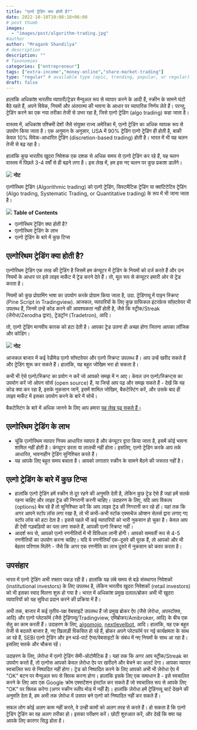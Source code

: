 ```yaml
---
title: "एल्गो ट्रेडिंग क्या होती है?"
date: 2022-10-10T10:08:18+06:00
# post thumb
images:
  - "images/post/algorithm-trading.jpg"
#author
author: "Mragank Shandilya"
# description
description: ""
# Taxonomies
categories: ["entrepreneur"]
tags: ["extra-income","money-online","share-market-trading"]
type: "regular" # available type (epic, trending, popular, or regular)
draft: false
---
```


हालांकि अधिकांश भारतीय व्यापारी/ट्रेडर मैन्युअल रूप से व्यापार करने के आदी हैं, स्क्रीन के सामने घंटों बैठे रहते हैं, अपने विवेक, नियमों और अंतरात्मा की भावना के आधार पर व्यापारिक निर्णय लेते हैं। परन्तु, ट्रेडिंग करने का एक नया तरीका तेजी से उभर रहा है, जिसे एल्गो ट्रेडिंग (algo trading) कहा जाता है।

वास्तव में, अधिकांश पश्चिमी देशों जैसे संयुक्त राज्य अमेरिका में, एल्गो ट्रेडिंग का अधिक व्यापक रूप से उपयोग किया जाता है। एक अनुमान के अनुसार, USA में 90% ट्रेडिंग एल्गो ट्रेडिंग ही होती है, बाकी केवल 10% विवेक-आधारित ट्रेडिंग (discretion-based trading) होती है। भारत में भी यह चलन तेजी से बढ़ रहा है।

हालांकि कुछ भारतीय खुदरा निवेशक एक दशक से अधिक समय से एल्गो ट्रेडिंग कर रहे हैं, यह चलन वास्तव में पिछले 3-4 वर्षों से ही बढ़ने लगा है। इस लेख में, हम इस नए चलन पर कुछ प्रकाश डालेंगे।

<div class="toc-mak">
  <img src="../../../images/pencil.png">
  <b>नोट</b><br>

एल्गोरिथम ट्रेडिंग (Algorithmic trading) को एल्गो ट्रेडिंग, सिस्टमैटिक ट्रेडिंग या क्वांटिटेटिव ट्रेडिंग (Algo trading, Systematic Trading, or Quantitative trading) के रूप में भी जाना जाता है।
</div>

<div class="toc-mak">
<img src="../../../images/pencil.png">
<b>Table of Contents</b>
<ul>
<li>एल्गोरिथम ट्रेडिंग क्या होती है?</li>
<li>एल्गोरिथम ट्रेडिंग के लाभ</li>
<li>एल्गो ट्रेडिंग के बारे में कुछ टिप्स</li>
</ul>
</div>

## एल्गोरिथम ट्रेडिंग क्या होती है?

एल्गोरिथम ट्रेडिंग एक तरह की ट्रेडिंग है जिसमें हम कंप्यूटर में ट्रेडिंग के नियमों को दर्ज करते हैं और उन नियमों के आधार पर इसे लाइव मार्केट में ट्रेड करने देते हैं। तो, मूल रूप से कंप्यूटर हमारी ओर से ट्रेड करता है।

नियमों को कुछ प्रोग्रामिंग भाषा का उपयोग करके प्रोग्राम किया जाता है, उदा. ट्रेडिंगव्यू में पाइन स्क्रिप्ट (Pine Script in Tradingview). आजकल, व्यापारियों के लिए कुछ ग्राफिकल इंटरफ़ेस सॉफ़्टवेयर भी उपलब्ध हैं, जिनमें उन्हें कोड करने की आवश्यकता नहीं होती है, जैसे कि स्ट्रीक/Streak (ज़ेरोधा/Zerodha द्वारा), ट्रेडट्रॉन (Tradetron), आदि।

तो, एल्गो ट्रेडिंग मानवीय कारक को हटा देती है। आपका ट्रेड उतना ही अच्छा होगा जितना आपका लॉजिक और कोडिंग।

<div class="toc-mak">
  <img src="../../../images/pencil.png">
  <b>नोट</b><br>

आजकल बाजार में कई रेडीमेड एल्गो सॉफ्टवेयर और एल्गो स्क्रिप्ट उपलब्ध हैं। आप उन्हें खरीद सकते हैं और ट्रेडिंग शुरू कर सकते हैं। हालांकि, यह बहुत जोखिम भरा हो सकता है। 

कभी भी ऐसे एल्गो/स्क्रिप्ट का प्रयोग न करें जो आपको समझ में न आए। केवल उन एल्गो/स्क्रिप्ट्स का उपयोग करें जो ओपन सोर्स (open source) हैं, या जिन्हें आप पढ़ और समझ सकते हैं - देखें कि वह कोड क्या कर रहा है, इसके नुकसान जानें, इसमें शामिल जोखिम, बैकटेस्टिंग करें, और उसके बाद ही लाइव मार्केट में इसका उपयोग करने के बारे में सोचें। 

बैकटेस्टिंग के बारे में अधिक जानने के लिए आप हमारा <a href="../how-to-do-backtesting-in-share-market" title="Backtesting" class="mak-link">यह लेख पढ़ सकते हैं।</a> 
</div>


## एल्गोरिथम ट्रेडिंग के लाभ

* चूंकि एल्गोरिथम व्यापार नियम आधारित व्यापार है और कंप्यूटर द्वारा किया जाता है, इसमें कोई भावना शामिल नहीं होती है। कंप्यूटर डरता या लालची नहीं होता। इसलिए, एल्गो ट्रेडिंग करके आप तर्क आधारित, भावनाहीन ट्रेडिंग सुनिश्चित करते हैं।
* यह आपके लिए बहुत समय बचाता है। आपको लगातार स्क्रीन के सामने बैठने की जरूरत नहीं है।


## एल्गो ट्रेडिंग के बारे में कुछ टिप्स

* हालांकि एल्गो ट्रेडिंग हमें स्क्रीन से दूर रहने की अनुमति देती है, लेकिन कुछ ट्रेड ऐसे हैं जहां हमें सतर्क रहना चाहिए और लाइव ट्रेड की निगरानी करनी चाहिए। उदाहरण के लिए, यदि आप विकल्प (options) बेच रहे हैं तो सुनिश्चित करें कि आप लाइव ट्रेड की निगरानी कर रहे हों। यहां तक कि अगर आपने स्टॉप लॉस लगा रखा है, तो भी कभी-कभी स्टॉक एक्सचेंज ऑप्शन सेलर्स द्वारा लगाए गए स्टॉप लॉस को हटा देता है। इससे पहले भी कई व्यापारियों को भारी नुकसान हो चुका है। केवल आप ही ऐसी गड़बड़ियों का पता लगा सकते हैं, आपकी एल्गो स्क्रिप्ट नहीं।
* आदर्श रूप से, आपको एल्गो रणनीतियों में भी विविधता लानी होगी। आपको समवर्ती रूप से 4-5 रणनीतियों का उपयोग करना चाहिए। यदि ये रणनीतियाँ एक-दूसरे की पूरक हैं, तो आपको और भी बेहतर परिणाम मिलेंगे - जैसे कि अगर एक रणनीति का लाभ दूसरे में नुकसान को कवर करता है। 


## उपसंहार 

भारत में एल्गो ट्रेडिंग अभी रफ्तार पकड़ रही है। हालांकि यह लंबे समय से बड़े संस्थागत निवेशकों (institutional investors) के लिए उपलब्ध है, लेकिन भारतीय खुदरा निवेशकों (retail investors) को भी इसका स्वाद मिलना शुरू हो गया है। भारत में अधिकांश प्रमुख दलाल/ब्रोकर अभी भी खुदरा व्यापारियों को यह सुविधा प्रदान करने की प्रक्रिया में हैं।

अभी तक, बाजार में कई तृतीय-पक्ष वेबसाइटें उपलब्ध हैं जो प्रमुख ब्रोकर ऐप (जैसे ज़ेरोधा, अपस्टॉक्स, आदि) और एल्गो प्लेटफॉर्म (जैसे ट्रेडिंगव्यू/Tradingview, एमिब्रोकर/Amibroker, आदि) के बीच एक सेतु का काम करती हैं। उदाहरण के लिए, <a href="https://algomojo.com/" target="_blank" title="algomojo" class="mak-link">algomojo</a>, <a href="https://nextlevelbot.com" target="_blank" title="nextlevelbot" class="mak-link">nextlevelbot</a>, आदि। हालांकि, यह एक बहुत तेजी से बदलते बाजार है, नए खिलाड़ी विकसित हो रहे हैं, ब्रोकर अपने प्लेटफॉर्म पर नई कार्यक्षमता के साथ आ रहे हैं, SEBI एल्गो ट्रेडिंग और इन थर्ड-पार्ट ऐप्स/वेबसाइटों के संबंध में नए नियमों के साथ आ रहा है। इसलिए सतर्क और चौकस रहें।

उदाहरण के लिए, ज़ेरोधा में एल्गो ट्रेडिंग सेमी-ऑटोमैटिक है। यहां तक कि अगर आप स्ट्रीक/Streak का उपयोग करते हैं, तो एल्गोस आपको केवल ज़ेरोधा ऐप पर खरीदने और बेचने का अलर्ट देगा। आपका व्यापार स्वचालित रूप से निष्पादित नहीं होगा। ट्रेड को निष्पादित करने के लिए आपको अभी भी ज़ेरोधा ऐप में "OK" बटन पर मैन्युअल रूप से क्लिक करना होगा। हालांकि इसके लिए एक समाधान है - इसे स्वचालित करने के लिए आप एक Google क्रोम एक्सटेंशन इंस्टॉल कर सकते हैं जो स्वचालित रूप से आपके लिए "OK" पर क्लिक करेगा (अगर स्क्रीन स्लीप मोड में नहीं है)। हालांकि ज़ेरोधा हमें ट्रेडिंगव्यू चार्ट देखने की अनुमति देता है, हम अभी तक ज़ेरोधा में उसपर बने एल्गो को निष्पादित नहीं कर सकते हैं।

सफल लोग कोई अलग काम नहीं करते, वे उन्ही कामों को अलग तरह से करते हैं। हो सकता है कि एल्गो ट्रेडिंग ट्रेडिंग का वह अलग तरीका हो। इसका परीक्षण करें। छोटी शुरुआत करें, और देखें कि क्या यह आपके लिए कारगर सिद्ध होता है।

